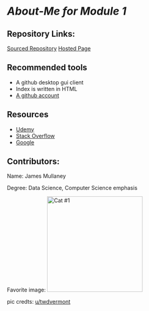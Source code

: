 # *About-Me for Module 1*

## Repository Links:

[Sourced Repository](https://twitter.com/JamesRMullaney)
[Hosted Page](https://www.instagram.com/jamesrmullaney/)

## Recommended tools
* A github desktop gui client
* Index is written in HTML
* [A github account](https://www.wikihow.com/Create-an-Account-on-GitHub)

## Resources
* [Udemy](udemy.com)
* [Stack Overflow](stackoverflow.com)
* [Google](google.com)

## Contributors:
Name: James Mullaney

Degree: Data Science, Computer Science emphasis

Favorite image: <img src="https://i.redd.it/2lz0jqci3jc41.jpg" alt="Cat #1" width="250" height="250">

pic credts: [u/twdvermont](https://www.reddit.com/user/twdvermont/)

